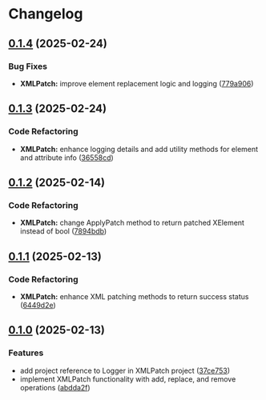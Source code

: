 # Changelog

## [0.1.4](https://github.com/chemodun/X4-UniverseEditor/compare/XMLPatch@v0.1.3...XMLPatch@v0.1.4) (2025-02-24)


### Bug Fixes

* **XMLPatch:** improve element replacement logic and logging ([779a906](https://github.com/chemodun/X4-UniverseEditor/commit/779a906f4e4e93c4e67b24e3338a142256083ba2))

## [0.1.3](https://github.com/chemodun/X4-UniverseEditor/compare/XMLPatch@v0.1.2...XMLPatch@v0.1.3) (2025-02-24)


### Code Refactoring

* **XMLPatch:** enhance logging details and add utility methods for element and attribute info ([36558cd](https://github.com/chemodun/X4-UniverseEditor/commit/36558cd302f6314c6bc5866ec37fef25f6aea4b3))

## [0.1.2](https://github.com/chemodun/X4-UniverseEditor/compare/XMLPatch@v0.1.1...XMLPatch@v0.1.2) (2025-02-14)


### Code Refactoring

* **XMLPatch:** change ApplyPatch method to return patched XElement instead of bool ([7894bdb](https://github.com/chemodun/X4-UniverseEditor/commit/7894bdb31b8a8ec19cf3ca2990f9e1c3018d9d2a))

## [0.1.1](https://github.com/chemodun/X4-UniverseEditor/compare/XMLPatch@v0.1.0...XMLPatch@v0.1.1) (2025-02-13)


### Code Refactoring

* **XMLPatch:** enhance XML patching methods to return success status ([6449d2e](https://github.com/chemodun/X4-UniverseEditor/commit/6449d2e8b4d4b96d769a322cb348d2520a060144))

## [0.1.0](https://github.com/chemodun/X4-UniverseEditor/compare/XMLPatch-v0.1.0...XMLPatch@v0.1.0) (2025-02-13)


### Features

* add project reference to Logger in XMLPatch project ([37ce753](https://github.com/chemodun/X4-UniverseEditor/commit/37ce75360b3717815e5386495f32a3b07d5c5674))
* implement XMLPatch functionality with add, replace, and remove operations ([abdda2f](https://github.com/chemodun/X4-UniverseEditor/commit/abdda2f71d301f6b6796ee96633dec4da207aa63))
